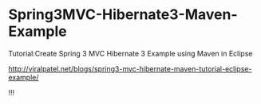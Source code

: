 Spring3MVC-Hibernate3-Maven-Example
===================================

Tutorial:Create Spring 3 MVC Hibernate 3 Example using Maven in Eclipse

http://viralpatel.net/blogs/spring3-mvc-hibernate-maven-tutorial-eclipse-example/


!!!